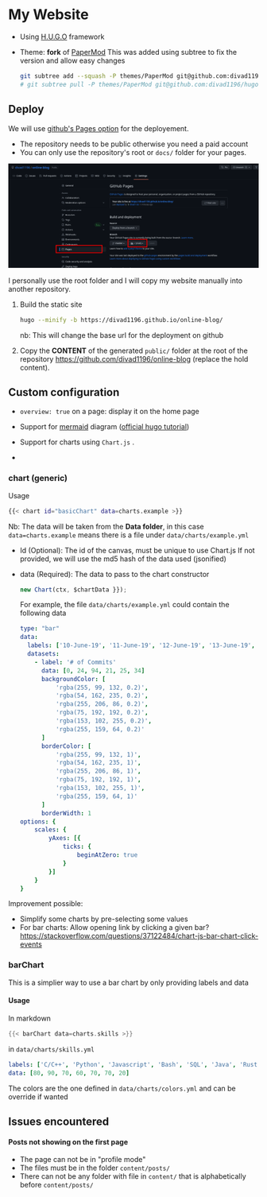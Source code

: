 # My Website
* Using [H.U.G.O](https://gohugo.io/) framework
* Theme: **fork** of [PaperMod](https://themes.gohugo.io/themes/hugo-papermod/)
  This was added using subtree to fix the version and allow easy changes
  
  ```bash
  git subtree add --squash -P themes/PaperMod git@github.com:divad1196/hugo-PaperMod.git master
  # git subtree pull -P themes/PaperMod git@github.com:divad1196/hugo-PaperMod.git master
  ```



## Deploy

We will use [github's Pages option](https://gohugo.io/hosting-and-deployment/hosting-on-github/) for the deployement.

* The repository needs to be public otherwise you need a paid account
* You can only use the repository's root or `docs/` folder for your pages.

![github-pages](img/github-pages.png)

I personally use the root folder and I will copy my website manually into another repository.



1. Build the static site

   ```bash
   hugo --minify -b https://divad1196.github.io/online-blog/
   ```

   nb: This will change the base url for the deployment on github

2. Copy the **CONTENT** of the generated `public/` folder at the root of the repository https://github.com/divad1196/online-blog
   (replace the hold content).



## Custom configuration

* `overview: true` on a page: display it on the home page

* Support for [mermaid](https://mermaid-js.github.io/mermaid/#/) diagram ([official hugo tutorial](https://gohugo.io/content-management/diagrams/))

* Support for charts using `Chart.js` .
  
* 
  



### chart (generic)

Usage

```bash
{{< chart id="basicChart" data=charts.example >}}
```

Nb: The data will be taken from the **Data folder**, in this case `data=charts.example` means there is a file under `data/charts/example.yml`

* Id (Optional): The id of the canvas, must be unique to use Chart.js
  If not provided, we will use the md5 hash of the data used (jsonified)

* data (Required): The data to pass to the chart constructor

  ```js
  new Chart(ctx, $chartData }});
  ```

  For example, the file `data/charts/example.yml` could contain the following data

  ```yaml
  type: "bar"
  data:
    labels: ['10-June-19', '11-June-19', '12-June-19', '13-June-19', '14-June-19', '15-June-19']
    datasets:
      - label: '# of Commits'
        data: [0, 24, 94, 21, 25, 34]
        backgroundColor: [
            'rgba(255, 99, 132, 0.2)',
            'rgba(54, 162, 235, 0.2)',
            'rgba(255, 206, 86, 0.2)',
            'rgba(75, 192, 192, 0.2)',
            'rgba(153, 102, 255, 0.2)',
            'rgba(255, 159, 64, 0.2)'
        ]
        borderColor: [
            'rgba(255, 99, 132, 1)',
            'rgba(54, 162, 235, 1)',
            'rgba(255, 206, 86, 1)',
            'rgba(75, 192, 192, 1)',
            'rgba(153, 102, 255, 1)',
            'rgba(255, 159, 64, 1)'
        ]
        borderWidth: 1
  options: {
      scales: {
          yAxes: [{
              ticks: {
                  beginAtZero: true
              }
          }]
      }
  }
  ```


Improvement possible:

* Simplify some charts by pre-selecting some values
* For bar charts: Allow opening link by clicking a given bar?
  https://stackoverflow.com/questions/37122484/chart-js-bar-chart-click-events



### barChart

This is a simplier way to use a bar chart by only providing labels and data

#### Usage

In markdown

```go
{{< barChart data=charts.skills >}}
```

in `data/charts/skills.yml`

```yaml
labels: ['C/C++', 'Python', 'Javascript', 'Bash', 'SQL', 'Java', 'Rust']
data: [80, 90, 70, 60, 70, 70, 20]
```

The colors are the one defined in `data/charts/colors.yml` and can be override if wanted



## Issues encountered

#### Posts not showing on the first page
* The page can not be in "profile mode"
* The files must be in the folder `content/posts/`
* There can not be any folder with file in `content/` that is alphabetically before `content/posts/`